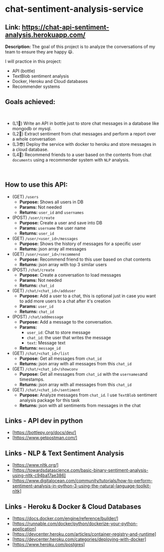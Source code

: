 # chat-sentiment-analysis-service

## Link: https://chat-api-sentiment-analysis.herokuapp.com/

**Description:**  The goal of this project is to analyze the conversations of my team
to ensure they are happy 😃.
 
I will practice in this project:
- API (bottle)
- TextBlob sentiment analysis
- Docker, Heroku and Cloud databases
- Recommender systems
​
## Goals achieved:
​​
- (L1🧐) Write an API in bottle just to store chat messages in a database like mongodb or mysql.
- (L2🥳) Extract sentiment from chat messages and perform a report over a whole conversation
- (L3😎) Deploy the service with docker to heroku and store messages in a cloud database.
- (L4🤭) Recommend friends to a user based on the contents from chat `documents` using a recommender system with `NLP` analysis.

​
## How to use this API:

- (GET) `/users` 
  - **Purpose:** Shows all users in DB
  - **Params:** Not needed
  - **Returns:** `user_id` and `usernames`
- (POST) `/user/create` 
  - **Purpose:** Create a user and save into DB
  - **Params:** `username` the user name
  - **Returns:** `user_id`
- (GET) `/user/<user_id>/messages`  
  - **Purpose:** Shows the history of messages for a specific user
  - **Returns:** json array all messages
- (GET) `/user/<user_id>/recommend`  
  - **Purpose:** Recommend friend to this user based on chat contents
  - **Returns:** json array with top 3 similar users
- (POST) `/chat/create` 
  - **Purpose:** Create a conversation to load messages
  - **Params:** Not needed
  - **Returns:** `chat_id`
- (GET) `/chat/<chat_id>/adduser` 
  - **Purpose:** Add a user to a chat, this is optional just in case you want to add more users to a chat after it's creation
  - **Params:** `user_id`
  - **Returns:** `chat_id`
- (POST) `/chat/addmessage` 
  - **Purpose:** Add a message to the conversation.
  - **Params:**
    - `user_id`: Chat to store message
    - `chat_id`: the user that writes the message
    - `text`: Message text
  - **Returns:** `message_id`
- (GET) `/chat/<chat_id>/list` 
  - **Purpose:** Get all messages from `chat_id`
  - **Returns:** json array with all messages from this `chat_id`
- (GET) `/chat/<chat_id>/showconv` 
  - **Purpose:** Get all messages from `chat_id` with the `usernames`and timestamps.
  - **Returns:** json array with all messages from this `chat_id`
- (GET) `/chat/<chat_id>/sentiment` 
  - **Purpose:** Analyze messages from `chat_id`. I use `TextBlob` sentiment analysis package for this task
  - **Returns:** json with all sentiments from messages in the chat
​
​
## Links - API dev in python
- [https://bottlepy.org/docs/dev/]
- [https://www.getpostman.com/]
​
## Links - NLP & Text Sentiment Analysis
- [https://www.nltk.org/]
- [https://towardsdatascience.com/basic-binary-sentiment-analysis-using-nltk-c94ba17ae386]
- [https://www.digitalocean.com/community/tutorials/how-to-perform-sentiment-analysis-in-python-3-using-the-natural-language-toolkit-nltk]
​
## Links - Heroku & Docker & Cloud Databases
- [https://docs.docker.com/engine/reference/builder/]
- [https://runnable.com/docker/python/dockerize-your-python-application]
- [https://devcenter.heroku.com/articles/container-registry-and-runtime]
- [https://devcenter.heroku.com/categories/deploying-with-docker]
- [https://www.heroku.com/postgres]